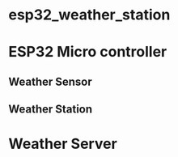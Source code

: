 # esp32_weather_station

# ESP32 Micro controller
## Weather Sensor

## Weather Station

# Weather Server
